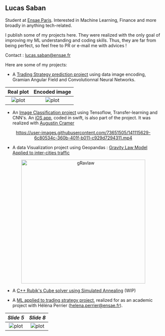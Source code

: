 ## Lucas Saban

Student at [Ensae Paris](https://www.ensae.fr/en/). Interested in Machine Learning, Finance and more broadly in anything tech-related.

I publish some of my projects here. They were realized with the only goal of improving my ML understanding and coding skills. Thus, they are far from being perfect, so feel free to PR or e-mail me with advices ! 

Contact : lucas.saban@ensae.fr

Here are some of my projects:

* A [Trading Strategy prediction project](https://github.com/iSab01/deep-FinGAF) using data image encoding, Gramian Angular Field and Convolutionnal Neural Networks.

Real plot             |  Encoded image
:-------------------------:|:-------------------------:
![plot](https://github.com/iSab01/deep-FinGAF/blob/master/ressources/SwedishLeaf_example_plot_14.png)|![plot](https://github.com/iSab01/deep-FinGAF/blob/master/ressources/SwedishLeaf_example_encoded_14.png) 

* An [Image Classification project](https://github.com/iSab01/megazord-backend) using Tensoflow, Transfer-learning and CNN's. An [iOS app](https://github.com/iSab01/megazord_frontend), coded in swift, is also part of the project. It was realized with [Augustin Cramer](https://github.com/AugustinCramer)

<div align="center"> 
  

https://user-images.githubusercontent.com/73651505/141115629-6c80534c-360b-401f-b011-c929d7294311.mp4

  
</div>

* A data Visualization project using Geopandas : [Gravity Law Model Applied to inter-cities traffic](https://github.com/iSab01/gravlaw-model)

<div align=center>
<img src="https://github.com/iSab01/gravlaw-model/blob/master/ressources/GravLawModel_France.png" alt="gRavlaw" width="400"/>
</div>
  
* A [C++ Rubik's Cube solver using Simulated Annealing](https://github.com/g0bel1n/cKube) (WIP)

* A [ML applied to trading strategy project](https://github.com/iSab01/ML_Trading_project), realized for as an academic project with Héléna Perrier (helena.perrier@ensae.fr).

*Slide 5*       | *Slide 8*
:-------------------------:|:-------------------------:
![plot](https://github.com/iSab01/ML_Trading_project/blob/recherches/ressources/Capture%20d%E2%80%99e%CC%81cran%202021-07-12%20a%CC%80%2010.13.23.png)|![plot](https://github.com/iSab01/ML_Trading_project/blob/recherches/ressources/Capture%20d%E2%80%99e%CC%81cran%202021-07-12%20a%CC%80%2010.13.36.png)


